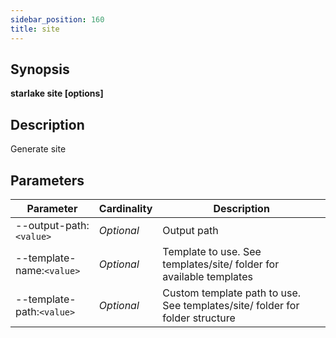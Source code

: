 ```yaml
---
sidebar_position: 160
title: site
---
```



## Synopsis

**starlake site [options]**

## Description

Generate site


## Parameters

Parameter|Cardinality|Description
---|---|---
--output-path:`<value>`|*Optional*|Output path
--template-name:`<value>`|*Optional*|Template to use. See templates/site/ folder for available templates
--template-path:`<value>`|*Optional*|Custom template path to use. See templates/site/ folder for folder structure

